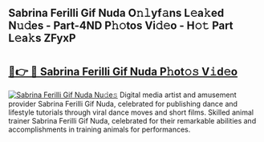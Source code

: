 ## Sabrina Ferilli Gif Nuda O𝚗𝚕yf𝚊ns L𝚎a𝚔ed N𝚞𝚍es - Part-4ND P𝚑𝚘tos Vi𝚍𝚎o - H𝚘𝚝 Part L𝚎a𝚔s ZFyxP

# <h2><a href="http://kf5qhoq.oniu.top/?m=Sabrina+Ferilli+Gif+Nuda">🔗👉 🔴 Sabrina Ferilli Gif Nuda P𝚑ot𝚘𝚜 V𝚒d𝚎o</a></h2>

[![Sabrina Ferilli Gif Nuda Nu𝚍e𝚜](https://i.imgur.com/0qMVB7G.gif)](http://kf5qhoq.oniu.top/?m=Sabrina+Ferilli+Gif+Nuda)
Digital media artist and amusement provider Sabrina Ferilli Gif Nuda, celebrated for publishing dance and lifestyle tutorials through viral dance moves and short films. Skilled animal trainer Sabrina Ferilli Gif Nuda, celebrated for their remarkable abilities and accomplishments in training animals for performances.  
